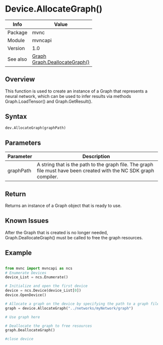 # Device.AllocateGraph()

|Info      | Value |
|----------|---------------|
|Package   |  mvnc         |
|Module    |  mvncapi      |
|Version   |  1.0          |
|See also|[Graph](Graph.md)<br>[Graph.DeallocateGraph()](Graph.DeallocateGraph.md)<br>|

## Overview
This function is used to create an instance of a Graph that represents a neural network, which can be used to infer results via methods Graph.LoadTensor() and Graph.GetResult().

## Syntax

```python
dev.AllocateGraph(graphPath)
```

## Parameters

|Parameter      | Description |
|---------------|---------------|
|graphPath      | A string that is the path to the graph file. The graph file must have been created with the NC SDK graph compiler.|

## Return
Returns an instance of a Graph object that is ready to use.  

## Known Issues
After the Graph that is created is no longer needed, Graph.DeallocateGraph() must be called to free the graph resources. 

## Example
```python

from mvnc import mvncapi as ncs
# Enumerate Devices
device_List = ncs.Enumerate()

# Initialize and open the first device
device = ncs.Device(device_List[0])
device.OpenDevice()

# Allocate a graph on the device by specifying the path to a graph file 
graph = device.AllocateGraph("../networks/myNetwork/graph")

# Use graph here

# Deallocate the graph to free resources
graph.DeallocateGraph()

#close device
```
